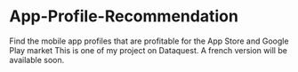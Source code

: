 # App-Profile-Recommendation
Find the mobile app profiles that are profitable for the App Store and Google Play market
This is one of my project on Dataquest.
A french version will be available soon.
